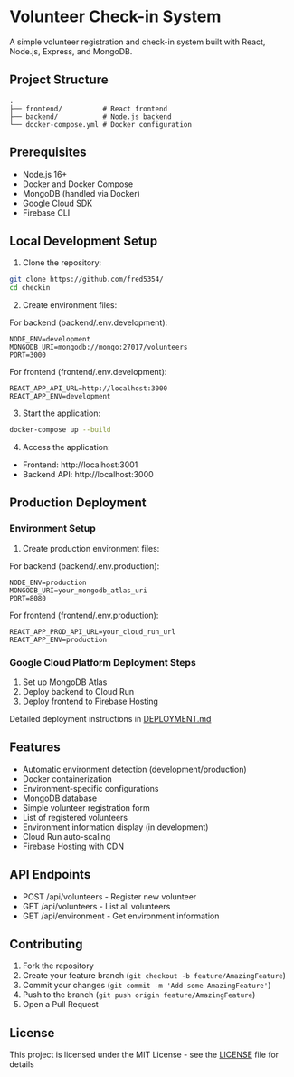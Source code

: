 # Volunteer Check-in System

A simple volunteer registration and check-in system built with React, Node.js, Express, and MongoDB.

## Project Structure

```
.
├── frontend/          # React frontend
├── backend/           # Node.js backend
└── docker-compose.yml # Docker configuration
```

## Prerequisites

- Node.js 16+
- Docker and Docker Compose
- MongoDB (handled via Docker)
- Google Cloud SDK
- Firebase CLI

## Local Development Setup

1. Clone the repository:
```bash
git clone https://github.com/fred5354/
cd checkin
```

2. Create environment files:

For backend (backend/.env.development):
```
NODE_ENV=development
MONGODB_URI=mongodb://mongo:27017/volunteers
PORT=3000
```

For frontend (frontend/.env.development):
```
REACT_APP_API_URL=http://localhost:3000
REACT_APP_ENV=development
```

3. Start the application:
```bash
docker-compose up --build
```

4. Access the application:
- Frontend: http://localhost:3001
- Backend API: http://localhost:3000

## Production Deployment

### Environment Setup

1. Create production environment files:

For backend (backend/.env.production):
```
NODE_ENV=production
MONGODB_URI=your_mongodb_atlas_uri
PORT=8080
```

For frontend (frontend/.env.production):
```
REACT_APP_PROD_API_URL=your_cloud_run_url
REACT_APP_ENV=production
```

### Google Cloud Platform Deployment Steps

1. Set up MongoDB Atlas
2. Deploy backend to Cloud Run
3. Deploy frontend to Firebase Hosting

Detailed deployment instructions in [DEPLOYMENT.md](DEPLOYMENT.md)

## Features

- Automatic environment detection (development/production)
- Docker containerization
- Environment-specific configurations
- MongoDB database
- Simple volunteer registration form
- List of registered volunteers
- Environment information display (in development)
- Cloud Run auto-scaling
- Firebase Hosting with CDN

## API Endpoints

- POST /api/volunteers - Register new volunteer
- GET /api/volunteers - List all volunteers
- GET /api/environment - Get environment information

## Contributing

1. Fork the repository
2. Create your feature branch (`git checkout -b feature/AmazingFeature`)
3. Commit your changes (`git commit -m 'Add some AmazingFeature'`)
4. Push to the branch (`git push origin feature/AmazingFeature`)
5. Open a Pull Request

## License

This project is licensed under the MIT License - see the [LICENSE](LICENSE) file for details 